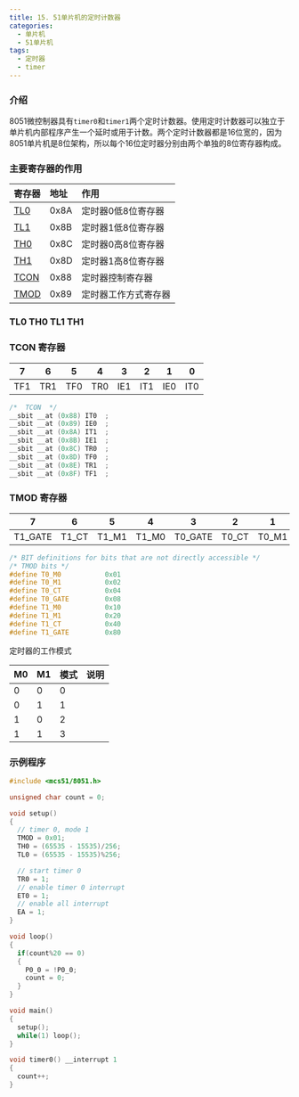 ```yaml
---
title: 15. 51单片机的定时计数器
categories:
  - 单片机
  - 51单片机
tags:
  - 定时器
  - timer
---
```


### 介绍
8051微控制器具有`timer0`和`timer1`两个定时计数器。使用定时计数器可以独立于单片机内部程序产生一个延时或用于计数。两个定时计数器都是16位宽的，因为8051单片机是8位架构，所以每个16位定时器分别由两个单独的8位寄存器构成。

<!-- more -->

### 主要寄存器的作用
|寄存器 | 地址  | 作用 |
|:-----|:-----|:-----|
| [TL0](#TL0-TH0-TL1-TH1)  | 0x8A | 定时器0低8位寄存器 |
| [TL1](#TL0-TH0-TL1-TH1)  | 0x8B | 定时器1低8位寄存器 |
| [TH0](#TL0-TH0-TL1-TH1)  | 0x8C | 定时器0高8位寄存器 |
| [TH1](#TL0-TH0-TL1-TH1)  | 0x8D | 定时器1高8位寄存器 |
| [TCON](#TCON-寄存器) | 0x88 | 定时器控制寄存器   |
| [TMOD](#TMOD-寄存器) | 0x89 | 定时器工作方式寄存器 |

### TL0 TH0 TL1 TH1

### TCON 寄存器
| 7       | 6     | 5     | 4     | 3       | 2     | 1     | 0     |
|---------|-------|-------|-------|---------|-------|-------|-------|
| TF1     | TR1   | TF0   | TR0   | IE1     | IT1   | IE0   | IT0   |

```c
/*  TCON  */
__sbit __at (0x88) IT0  ;
__sbit __at (0x89) IE0  ;
__sbit __at (0x8A) IT1  ;
__sbit __at (0x8B) IE1  ;
__sbit __at (0x8C) TR0  ;
__sbit __at (0x8D) TF0  ;
__sbit __at (0x8E) TR1  ;
__sbit __at (0x8F) TF1  ;
```

### TMOD 寄存器
| 7       | 6     | 5     | 4     | 3       | 2     | 1     | 0     |
|---------|-------|-------|-------|---------|-------|-------|-------|
| T1_GATE | T1_CT | T1_M1 | T1_M0 | T0_GATE | T0_CT | T0_M1 | T0_M0 |
```c
/* BIT definitions for bits that are not directly accessible */
/* TMOD bits */
#define T0_M0           0x01
#define T0_M1           0x02
#define T0_CT           0x04
#define T0_GATE         0x08
#define T1_M0           0x10
#define T1_M1           0x20
#define T1_CT           0x40
#define T1_GATE         0x80
```

定时器的工作模式

| M0 | M1 | 模式 | 说明 |
|:---|:-- |:--- |:--- |
| 0  | 0  | 0   | |
| 0  | 1  | 1   | |
| 1  | 0  | 2   |  |
| 1  | 1  | 3   | |

### 示例程序
```c
#include <mcs51/8051.h>

unsigned char count = 0;

void setup()
{
  // timer 0, mode 1
  TMOD = 0x01;
  TH0 = (65535 - 15535)/256;
  TL0 = (65535 - 15535)%256;

  // start timer 0
  TR0 = 1;
  // enable timer 0 interrupt
  ET0 = 1;
  // enable all interrupt
  EA = 1;
}

void loop()
{
  if(count%20 == 0)
  {
    P0_0 = !P0_0;
    count = 0;
  }
}

void main()
{
  setup();
  while(1) loop();
}

void timer0() __interrupt 1
{
  count++;
}
```
